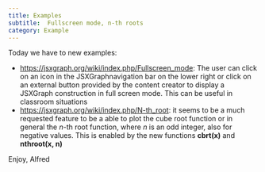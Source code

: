 ```yaml
---
title: Examples
subtitle:  Fullscreen mode, n-th roots
category: Example
---
```


Today we have to new examples:

* <https://jsxgraph.org/wiki/index.php/Fullscreen_mode>: The user can click on an icon in the JSXGraphnavigation bar on the lower right or click on an external button provided by the content creator to display a JSXGraph construction in full screen mode. This can be useful in classroom situations
* <https://jsxgraph.org/wiki/index.php/N-th_root>: it seems to be a much requested feature to be a able to plot the cube root function or in general the *n*-th root function, where *n* is an odd integer, also for negative values. This is enabled by the new functions __cbrt(x)__ and __nthroot(x, n)__

Enjoy, 
Alfred


